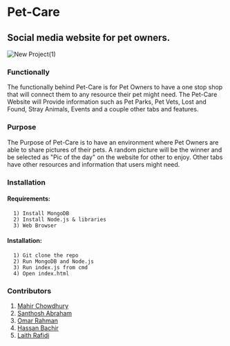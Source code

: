 # Pet-Care

## Social media website for pet owners.

![New Project(1)](https://user-images.githubusercontent.com/33672419/67973847-ae316280-fbe7-11e9-9881-017f559a6d66.png)

### Functionally 
The functionally behind Pet-Care is for Pet Owners to have a one stop shop that will connect them to any resource their pet might need. The Pet-Care Website will Provide information such as Pet Parks, Pet Vets, Lost and Found, Stray Animals, Events and a couple other tabs and features.

### Purpose 
The Purpose of Pet-Care is to have an environment where Pet Owners are able to share pictures of their pets. A random picture will be the winner and be selected as "Pic of the day" on the website for other to enjoy. Other tabs have other resources and information that users might need.


### Installation
#### Requirements:
```
  1) Install MongoDB
  2) Install Node.js & libraries
  3) Web Browser
```
  
#### Installation:
```
  1) Git clone the repo
  2) Run MongoDB and Node.js
  3) Run index.js from cmd
  4) Open index.html
```


### Contributors
   1) [Mahir Chowdhury](https://github.com/Mahir898)
   2) [Santhosh Abraham](https://github.com/santhosh3000)
   3) [Omar Rahman](https://github.com/OmarFaruqRahman)
   4) [Hassan Bachir](https://github.com/HassanBachir)
   5) [Laith Rafidi](https://github.com/LaithR)
